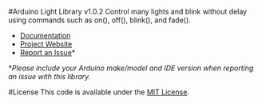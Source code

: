 #Arduino Light Library v1.0.2
Control many lights and blink without delay using commands such as on(), off(), blink(), and fade().

* [Documentation](https://alextaujenis.github.io/RobotsBigData/docs-arduino-light.html)
* [Project Website](https://alextaujenis.github.io/RobotsBigData/)
* [Report an Issue](https://github.com/alextaujenis/RBD_Light/issues/new)*

\**Please include your Arduino make/model and IDE version when reporting an issue with this library.*

#License
This code is available under the [MIT License](http://opensource.org/licenses/mit-license.php).
